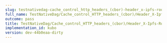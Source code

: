 ```yaml
---
slug: testnativedag-cache_control_http_headers_(cbor)-header_x-ipfs-roots
full_name: TestNativeDag/Cache_control_HTTP_headers_(cbor)/Header_X-Ipfs-Roots
outcome: pass
title: TestNativeDag/Cache_control_HTTP_headers_(cbor)/Header_X-Ipfs-Roots
implementation_id: kubo
version: dev-44b0eaa-dirty
---
```


